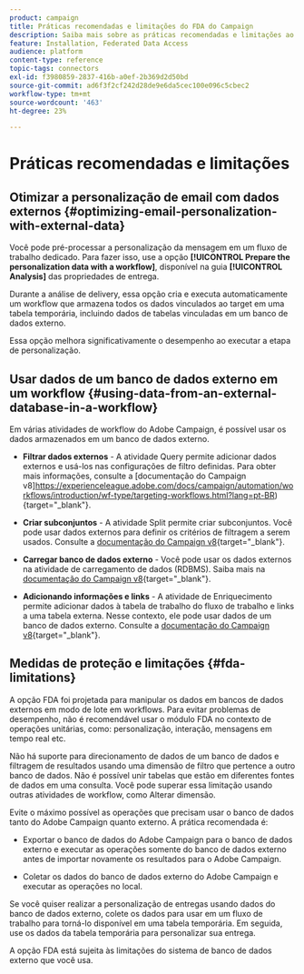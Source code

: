 ```yaml
---
product: campaign
title: Práticas recomendadas e limitações do FDA do Campaign
description: Saiba mais sobre as práticas recomendadas e limitações ao trabalhar com um banco de dados externo (FDA)
feature: Installation, Federated Data Access
audience: platform
content-type: reference
topic-tags: connectors
exl-id: f3980859-2837-416b-a0ef-2b369d2d50bd
source-git-commit: ad6f3f2cf242d28de9e6da5cec100e096c5cbec2
workflow-type: tm+mt
source-wordcount: '463'
ht-degree: 23%

---
```


# Práticas recomendadas e limitações



## Otimizar a personalização de email com dados externos {#optimizing-email-personalization-with-external-data}

Você pode pré-processar a personalização da mensagem em um fluxo de trabalho dedicado. Para fazer isso, use a opção **[!UICONTROL Prepare the personalization data with a workflow]**, disponível na guia **[!UICONTROL Analysis]** das propriedades de entrega.

Durante a análise de delivery, essa opção cria e executa automaticamente um workflow que armazena todos os dados vinculados ao target em uma tabela temporária, incluindo dados de tabelas vinculadas em um banco de dados externo.

Essa opção melhora significativamente o desempenho ao executar a etapa de personalização.

## Usar dados de um banco de dados externo em um workflow {#using-data-from-an-external-database-in-a-workflow}

Em várias atividades de workflow do Adobe Campaign, é possível usar os dados armazenados em um banco de dados externo.

* **Filtrar dados externos** - A atividade Query permite adicionar dados externos e usá-los nas configurações de filtro definidas. Para obter mais informações, consulte a [documentação do Campaign v8]https://experienceleague.adobe.com/docs/campaign/automation/workflows/introduction/wf-type/targeting-workflows.html?lang=pt-BR){target="_blank"}.

* **Criar subconjuntos** - A atividade Split permite criar subconjuntos. Você pode usar dados externos para definir os critérios de filtragem a serem usados. Consulte a [documentação do Campaign v8](https://experienceleague.adobe.com/docs/campaign/automation/workflows/wf-activities/targeting-activities/split.html?lang=pt-BR){target="_blank"}.

* **Carregar banco de dados externo** - Você pode usar os dados externos na atividade de carregamento de dados (RDBMS). Saiba mais na [documentação do Campaign v8](https://experienceleague.adobe.com/docs/campaign/automation/workflows/wf-activities/action-activities/data-loading-rdbms.html?lang=pt-BR){target="_blank"}.

* **Adicionando informações e links** - A atividade de Enriquecimento permite adicionar dados à tabela de trabalho do fluxo de trabalho e links a uma tabela externa. Nesse contexto, ele pode usar dados de um banco de dados externo. Consulte a [documentação do Campaign v8](https://experienceleague.adobe.com/docs/campaign/automation/workflows/wf-activities/targeting-activities/enrichment.html?lang=pt-BR){target="_blank"}.

## Medidas de proteção e limitações {#fda-limitations}

A opção FDA foi projetada para manipular os dados em bancos de dados externos em modo de lote em workflows. Para evitar problemas de desempenho, não é recomendável usar o módulo FDA no contexto de operações unitárias, como: personalização, interação, mensagens em tempo real etc.

Não há suporte para direcionamento de dados de um banco de dados e filtragem de resultados usando uma dimensão de filtro que pertence a outro banco de dados. Não é possível unir tabelas que estão em diferentes fontes de dados em uma consulta. Você pode superar essa limitação usando outras atividades de workflow, como Alterar dimensão.

Evite o máximo possível as operações que precisam usar o banco de dados tanto do Adobe Campaign quanto externo. A prática recomendada é:

* Exportar o banco de dados do Adobe Campaign para o banco de dados externo e executar as operações somente do banco de dados externo antes de importar novamente os resultados para o Adobe Campaign.

* Coletar os dados do banco de dados externo do Adobe Campaign e executar as operações no local.

Se você quiser realizar a personalização de entregas usando dados do banco de dados externo, colete os dados para usar em um fluxo de trabalho para torná-lo disponível em uma tabela temporária. Em seguida, use os dados da tabela temporária para personalizar sua entrega.

A opção FDA está sujeita às limitações do sistema de banco de dados externo que você usa.
